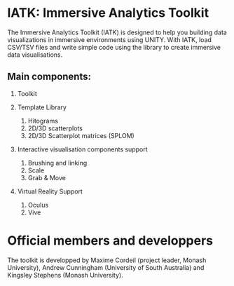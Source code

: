 # IATK: Immersive Analytics Toolkit

The Immersive Analytics Toolkit (IATK) is designed to help you building data visualizations in immersive environments using UNITY.
With IATK, load CSV/TSV files and write simple code using the library to create immersive data visualisations.

## Main components:
1. Toolkit
1. Template Library
   1. Hitograms
   1. 2D/3D scatterplots
   1. 2D/3D Scatterplot matrices (SPLOM)
1. Interactive visualisation components support
   1. Brushing and linking
   1. Scale
   1. Grab & Move
   
1. Virtual Reality Support
   1. Oculus 
   1. Vive

# Official members and developpers
The toolkit is developped by Maxime Cordeil (project leader, Monash University), Andrew Cunningham (University of South Australia) and Kingsley Stephens (Monash University).

